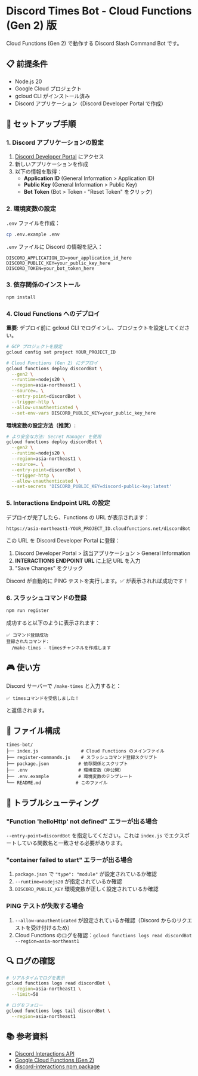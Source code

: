 # Discord Times Bot - Cloud Functions (Gen 2) 版

Cloud Functions (Gen 2) で動作する Discord Slash Command Bot です。

## 📋 前提条件

- Node.js 20
- Google Cloud プロジェクト
- gcloud CLI がインストール済み
- Discord アプリケーション（Discord Developer Portal で作成）

## 🚀 セットアップ手順

### 1. Discord アプリケーションの設定

1. [Discord Developer Portal](https://discord.com/developers/applications) にアクセス
2. 新しいアプリケーションを作成
3. 以下の情報を取得：
   - **Application ID** (General Information > Application ID)
   - **Public Key** (General Information > Public Key)
   - **Bot Token** (Bot > Token - "Reset Token" をクリック)

### 2. 環境変数の設定

`.env` ファイルを作成：

```bash
cp .env.example .env
```

`.env` ファイルに Discord の情報を記入：

```env
DISCORD_APPLICATION_ID=your_application_id_here
DISCORD_PUBLIC_KEY=your_public_key_here
DISCORD_TOKEN=your_bot_token_here
```

### 3. 依存関係のインストール

```bash
npm install
```

### 4. Cloud Functions へのデプロイ

**重要**: デプロイ前に gcloud CLI でログインし、プロジェクトを設定してください。

```bash
# GCP プロジェクトを設定
gcloud config set project YOUR_PROJECT_ID

# Cloud Functions (Gen 2) にデプロイ
gcloud functions deploy discordBot \
  --gen2 \
  --runtime=nodejs20 \
  --region=asia-northeast1 \
  --source=. \
  --entry-point=discordBot \
  --trigger-http \
  --allow-unauthenticated \
  --set-env-vars DISCORD_PUBLIC_KEY=your_public_key_here
```

**環境変数の設定方法（推奨）**:

```bash
# より安全な方法: Secret Manager を使用
gcloud functions deploy discordBot \
  --gen2 \
  --runtime=nodejs20 \
  --region=asia-northeast1 \
  --source=. \
  --entry-point=discordBot \
  --trigger-http \
  --allow-unauthenticated \
  --set-secrets 'DISCORD_PUBLIC_KEY=discord-public-key:latest'
```

### 5. Interactions Endpoint URL の設定

デプロイが完了したら、Functions の URL が表示されます：

```
https://asia-northeast1-YOUR_PROJECT_ID.cloudfunctions.net/discordBot
```

この URL を Discord Developer Portal に登録：

1. Discord Developer Portal > 該当アプリケーション > General Information
2. **INTERACTIONS ENDPOINT URL** に上記 URL を入力
3. "Save Changes" をクリック

Discord が自動的に PING テストを実行します。✅ が表示されれば成功です！

### 6. スラッシュコマンドの登録

```bash
npm run register
```

成功すると以下のように表示されます：

```
✅ コマンド登録成功
登録されたコマンド:
  /make-times - timesチャンネルを作成します
```

## 🎮 使い方

Discord サーバーで `/make-times` と入力すると：

```
✅ timesコマンドを受信しました！
```

と返信されます。

## 📝 ファイル構成

```
times-bot/
├── index.js                # Cloud Functions のメインファイル
├── register-commands.js    # スラッシュコマンド登録スクリプト
├── package.json           # 依存関係とスクリプト
├── .env                   # 環境変数（非公開）
├── .env.example           # 環境変数のテンプレート
└── README.md             # このファイル
```

## 🔧 トラブルシューティング

### "Function 'helloHttp' not defined" エラーが出る場合

`--entry-point=discordBot` を指定してください。これは `index.js` でエクスポートしている関数名と一致させる必要があります。

### "container failed to start" エラーが出る場合

1. `package.json` で `"type": "module"` が設定されているか確認
2. `--runtime=nodejs20` が指定されているか確認
3. `DISCORD_PUBLIC_KEY` 環境変数が正しく設定されているか確認

### PING テストが失敗する場合

1. `--allow-unauthenticated` が設定されているか確認（Discord からのリクエストを受け付けるため）
2. Cloud Functions のログを確認：`gcloud functions logs read discordBot --region=asia-northeast1`

## 🔍 ログの確認

```bash
# リアルタイムでログを表示
gcloud functions logs read discordBot \
  --region=asia-northeast1 \
  --limit=50

# ログをフォロー
gcloud functions logs tail discordBot \
  --region=asia-northeast1
```

## 📚 参考資料

- [Discord Interactions API](https://discord.com/developers/docs/interactions/receiving-and-responding)
- [Google Cloud Functions (Gen 2)](https://cloud.google.com/functions/docs/2nd-gen/overview)
- [discord-interactions npm package](https://www.npmjs.com/package/discord-interactions)
